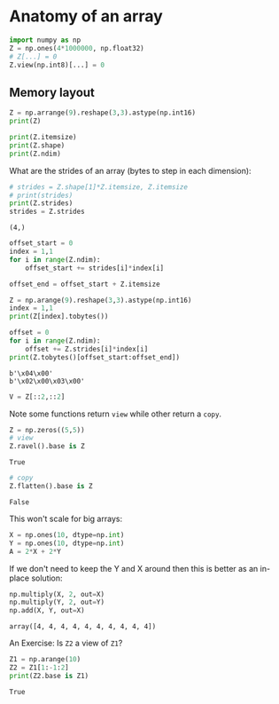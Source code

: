# Anatomy of an array


```python
import numpy as np
Z = np.ones(4*1000000, np.float32)
# Z[...] = 0
Z.view(np.int8)[...] = 0
```




## Memory layout

```py
Z = np.arrange(9).reshape(3,3).astype(np.int16)
print(Z)

print(Z.itemsize)
print(Z.shape)
print(Z.ndim)
```

What are the strides of an array (bytes to step in each dimension):


```python
# strides = Z.shape[1]*Z.itemsize, Z.itemsize
# print(strides)
print(Z.strides)
strides = Z.strides
```

```
(4,)
```




```python
offset_start = 0
index = 1,1
for i in range(Z.ndim):
    offset_start += strides[i]*index[i]

offset_end = offset_start + Z.itemsize
```




```python
Z = np.arange(9).reshape(3,3).astype(np.int16)
index = 1,1
print(Z[index].tobytes())

offset = 0
for i in range(Z.ndim):
    offset += Z.strides[i]*index[i]
print(Z.tobytes()[offset_start:offset_end])
```

```
b'\x04\x00'
b'\x02\x00\x03\x00'
```



```py
V = Z[::2,::2]
```

Note some functions return `view` while other return a `copy`.

```python
Z = np.zeros((5,5))
# view
Z.ravel().base is Z
```

```
True
```




```python
# copy
Z.flatten().base is Z
```

```
False
```



This won't scale for big arrays:


```python
X = np.ones(10, dtype=np.int)
Y = np.ones(10, dtype=np.int)
A = 2*X + 2*Y
```



If we don't need to keep the Y and X around then this is better as an in-place solution:

```python
np.multiply(X, 2, out=X)
np.multiply(Y, 2, out=Y)
np.add(X, Y, out=X)
```

```
array([4, 4, 4, 4, 4, 4, 4, 4, 4, 4])
```



An Exercise: Is `Z2` a view of `Z1`?


```python
Z1 = np.arange(10)
Z2 = Z1[1:-1:2]
print(Z2.base is Z1)
```

```
True
```



